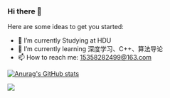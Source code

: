 ### Hi there 👋

Here are some ideas to get you started:

- 🔭 I’m currently Studying at HDU
- 🌱 I’m currently learning 深度学习、C++、算法导论
- 📫 How to reach me: 15358282499@163.com

[![Anurag's GitHub stats](https://github-readme-stats.vercel.app/api?username=superpounch&count_private=true&show_icons=true&theme=flag-india)](https://github.com/anuraghazra/github-readme-stats)

<a href="https://github.com/anuraghazra/github-readme-stats">
  <img align="center" src="https://github-readme-stats.vercel.app/api/pin/?username=anuraghazra&repo=github-readme-stats&show_owner=true" />
</a>
